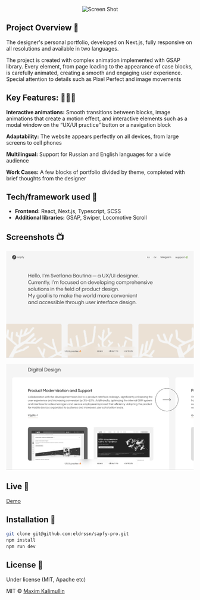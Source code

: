 <p align="center">
    <img src="https://github.com/eldrssn/sapfy-pro/blob/master/public/pictures/sf-big.gif" alt="Screen Shot">
</p>

## Project Overview 🎉

The designer's personal portfolio, developed on Next.js, fully responsive on all resolutions and available in two languages.

The project is created with complex animation implemented with GSAP library. Every element, from page loading to the appearance of case blocks, is carefully animated, creating a smooth and engaging user experience. Special attention to details such as Pixel Perfect and image movements

## Key Features: 🧑🏽‍💻

**Interactive animations:**
Smooth transitions between blocks, image animations that create a motion effect, and interactive elements such as a modal window on the “UX/UI practice” button or a navigation block

**Adaptability:**
The website appears perfectly on all devices, from large screens to cell phones

**Multilingual:**
Support for Russian and English languages for a wide audience

**Work Cases:**
A few blocks of portfolio divided by theme, completed with brief thoughts from the designer

## Tech/framework used 🔧

- **Frontend:** React, Next.js, Typescript, SCSS
- **Additional libraries:** GSAP, Swiper, Locomotive Scroll

## Screenshots 📺

 <p align="center">
    <img src="https://github.com/eldrssn/sapfy-pro/blob/master/public/pictures/sf-1.png" alt="Screen Shot">
</p>

<p align="center">
    <img src="https://github.com/eldrssn/sapfy-pro/blob/master/public/pictures/sf-2.png" alt="Screen Shot">
</p>

## Live 📍

[Demo](https://sapfy-pro.vercel.app/)

## Installation 💾

```bash
git clone git@github.com:eldrssn/sapfy-pro.git
npm install
npm run dev
```

## License 🔱

Under license (MIT, Apache etc)

MIT © [Maxim Kalimullin]()
